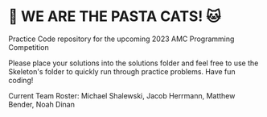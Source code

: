 # 🍝 WE ARE THE PASTA CATS! 🐱

Practice Code repository for the upcoming 2023 AMC Programming Competition

Please place your solutions into the solutions folder and feel free to use the Skeleton's folder to quickly run through practice problems. Have fun coding!

Current Team Roster: Michael Shalewski, Jacob Herrmann, Matthew Bender, Noah Dinan
